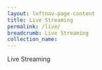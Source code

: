 ```yaml
---
layout: leftnav-page-content
title: Live Streaming
permalink: /live/
breadcrumb: Live Streaming
collection_name: 
---
```

Live Streaming
